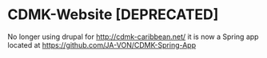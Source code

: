 # CDMK-Website [DEPRECATED]
No longer using drupal for http://cdmk-caribbean.net/ it is now a Spring app located at https://github.com/JA-VON/CDMK-Spring-App
